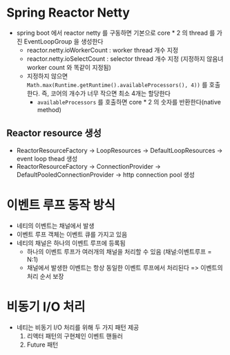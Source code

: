 # Spring Reactor Netty
- spring boot 에서 reactor netty 를 구동하면 기본으로 core * 2 의 thread 를 가진 EventLoopGroup 을 생성한다
  - reactor.netty.ioWorkerCount : worker thread 개수 지정
  - reactor.netty.ioSelectCount : selector thread 개수 지정 (지정하지 않음녀 worker count 와 똑같이 지정됨)
  - 지정하지 않으면 ```Math.max(Runtime.getRuntime().availableProcessors(), 4))``` 를 호출한다. 즉, 코어의 개수가 너무 작으면 최소 4개는 할당한다
    - `availableProcessors` 를 호출하면 core * 2 의 숫자를 반환한다(native method)

## Reactor resource 생성
- ReactorResourceFactory -> LoopResources -> DefaultLoopResources -> event loop thead 생성
- ReactorResourceFactory -> ConnectionProvider -> DefaultPooledConnectionProvider -> http connection pool 생성

# 이벤트 루프 동작 방식 
- 네티의 이벤트는 채널에서 발생
- 이벤트 루프 객체는 이벤트 큐를 가지고 있음
- 네티의 채널은 하나의 이벤트 루프에 등록됨
  - 하나의 이벤트 루프가 여러개의 채널을 처리할 수 있음 (채널:이벤트루프 = N:1)
  - 채널에서 발생한 이벤트는 항상 동일한 이벤트 루프에서 처리된다 => 이벤트의 처리 순서 보장

# 비동기 I/O 처리
- 네티는 비동기 I/O 처리를 위해 두 가지 패턴 제공
  1. 리액터 패턴의 구현체인 이벤트 핸들러
  2. Future 패턴
